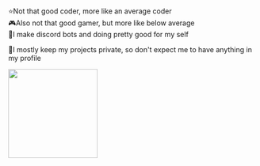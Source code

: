 ⭐Not that good coder, more like an average coder <br>
🎮Also not that good gamer, but more like below average <br>
💬I make discord bots and doing pretty good for my self <br>

🔏I mostly keep my projects private, so don't expect me to have anything in my profile<br>

<img height="180em" src="https://github-readme-stats.vercel.app/api?username=becauseyess&show_icons=true&hide_border=true&&count_private=true&include_all_commits=true" />
